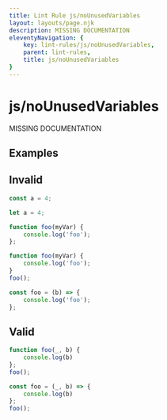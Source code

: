 ```yaml
---
title: Lint Rule js/noUnusedVariables
layout: layouts/page.njk
description: MISSING DOCUMENTATION
eleventyNavigation: {
	key: lint-rules/js/noUnusedVariables,
	parent: lint-rules,
	title: js/noUnusedVariables
}
---
```


# js/noUnusedVariables

MISSING DOCUMENTATION

<!-- EVERYTHING BELOW IS AUTOGENERATED. SEE SCRIPTS FOLDER FOR UPDATE SCRIPTS -->


## Examples
## Invalid
```typescript
const a = 4;
```
```typescript
let a = 4;
```
```typescript
function foo(myVar) {
	console.log('foo');
};
```
```typescript
function foo(myVar) {
	console.log('foo');
}
foo();
```
```typescript
const foo = (b) => {
	console.log('foo');
};
```
## Valid
```typescript
function foo(_, b) {
	console.log(b)
};
foo();
```
```typescript
const foo = (_, b) => {
	console.log(b)
};
foo();
```
